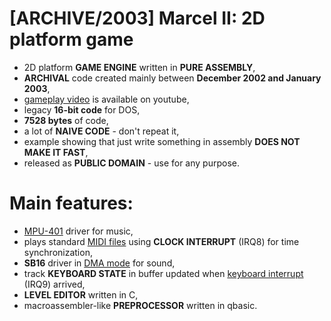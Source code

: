 # [ARCHIVE/2003] Marcel II: 2D platform game
- 2D platform **GAME ENGINE** written in **PURE ASSEMBLY**,
- **ARCHIVAL** code created mainly between **December 2002 and January 2003**,
- [gameplay video](https://www.youtube.com/watch?v=W15LYIK44t8) is available on youtube,
- legacy **16-bit code** for DOS,
- **7528 bytes** of code,
- a lot of **NAIVE CODE** - don't repeat it,
- example showing that just write something in assembly **DOES NOT MAKE IT FAST**,
- released as **PUBLIC DOMAIN** - use for any purpose.

# Main features:
- [MPU-401](https://en.wikipedia.org/wiki/MPU-401) driver for music,
- plays standard [MIDI files](http://www.music.mcgill.ca/~ich/classes/mumt306/StandardMIDIfileformat.html) using **CLOCK INTERRUPT** (IRQ8) for time synchronization,
- **SB16** driver in [DMA mode](https://www.techopedia.com/definition/2767/direct-memory-access-dma) for sound,
- track **KEYBOARD STATE** in buffer updated when [keyboard interrupt](https://en.wikipedia.org/wiki/Interrupt) (IRQ9) arrived,
- **LEVEL EDITOR** written in C,
- macroassembler-like **PREPROCESSOR** written in qbasic.
